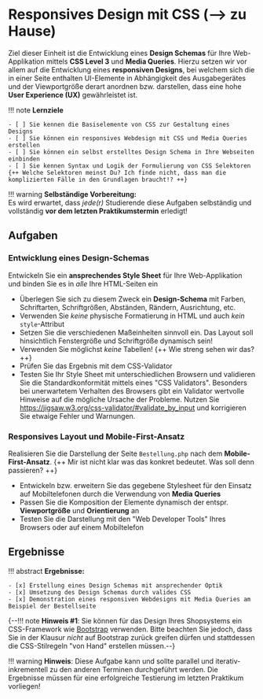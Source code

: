 # Responsives Design mit CSS (--> zu Hause)

Ziel dieser Einheit ist die Entwicklung eines **Design Schemas** für Ihre Web-Applikation mittels **CSS Level 3** und **Media Queries**. Hierzu setzen wir vor allem auf die Entwicklung eines **responsiven Designs**, bei welchem sich die in einer Seite enthalten UI-Elemente in Abhängigkeit des Ausgabegerätes und der Viewportgröße derart anordnen bzw. darstellen, dass eine hohe **User Experience (UX)** gewährleistet ist. 

!!! note
    **Lernziele**

    - [ ] Sie kennen die Basiselemente von CSS zur Gestaltung eines Designs  
    - [ ] Sie können ein responsives Webdesign mit CSS und Media Queries erstellen
    - [ ] Sie können ein selbst erstelltes Design Schema in Ihre Webseiten einbinden 
    - [ ] Sie kennen Syntax und Logik der Formulierung von CSS Selektoren {++ Welche Selektoren meinst Du? Ich finde nicht, dass man die komplizierten Fälle in den Grundlagen braucht!? ++}

!!! warning
    **Selbständige Vorbereitung:**     
    Es wird erwartet, dass *jede\(r\)* Studierende diese Aufgaben selbständig und vollständig **vor dem letzten Praktikumstermin** erledigt! 

## Aufgaben

### Entwicklung eines Design-Schemas
Entwickeln Sie ein **ansprechendes Style Sheet** für Ihre Web-Applikation und binden Sie es in *alle* Ihre HTML-Seiten ein    

 - Überlegen Sie sich zu diesem Zweck ein **Design-Schema** mit Farben, Schriftarten, Schriftgrößen, Abständen, Rändern, Ausrichtung, etc.
 - Verwenden Sie *keine* physische Formatierung in HTML und auch *kein* `style`-Attribut
 - Setzen Sie die verschiedenen Maßeinheiten sinnvoll ein. Das Layout soll hinsichtlich Fenstergröße und Schriftgröße dynamisch sein!
 - Verwenden Sie möglichst *keine* Tabellen! {++ Wie streng sehen wir das? ++}
 - Prüfen Sie das Ergebnis mit dem CSS-Validator
 - Testen Sie Ihr Style Sheet mit unterschiedlichen Browsern und validieren Sie die Standardkonformität mittels eines "CSS Validators". Besonders bei unerwartetem Verhalten des Browsers gibt ein Validator wertvolle Hinweise auf die mögliche Ursache der Probleme.
Nutzen Sie <https://jigsaw.w3.org/css-validator/#validate_by_input> und korrigieren Sie etwaige Fehler und Warnungen.

### Responsives Layout und Mobile-First-Ansatz

Realisieren Sie die Darstellung der Seite `Bestellung.php` nach dem **Mobile-First-Ansatz**. {++ Mir ist nicht klar was das konkret bedeutet. Was soll denn passieren? ++}

 - Entwickeln bzw. erweitern Sie das gegebene Stylesheet für den Einsatz auf Mobiltelefonen durch die Verwendung von **Media Queries**
 - Passen Sie die Komposition der Elemente dynamisch der entspr. **Viewportgröße** und **Orientierung** an
 - Testen Sie die Darstellung mit den "Web Developer Tools" Ihres Browsers oder auf einem Mobiltelefon

## Ergebnisse

!!! abstract
    __Ergebnisse:__

    - [x] Erstellung eines Design Schemas mit ansprechender Optik
    - [x] Umsetzung des Design Schemas durch valides CSS
    - [x] Demonstration eines responsiven Webdesigns mit Media Queries am Beispiel der Bestellseite


{--!!! note
    **Hinweis #1**: Sie können für das Design Ihres Shopsystems ein CSS-Framework wie [Bootstrap](https://getbootstrap.com/) verwenden. Bitte beachten Sie jedoch, dass Sie in der Klausur *nicht* auf Bootstrap zurück greifen dürfen und stattdessen die CSS-Stilregeln "von Hand" erstellen müssen.--}


!!! warning
    **Hinweis**: Diese Aufgabe kann und sollte parallel und iterativ-inkrementell zu den anderen Terminen durchgeführt werden. Die Ergebnisse müssen für eine erfolgreiche Testierung im letzten Praktikum vorliegen!

